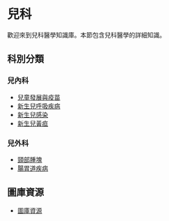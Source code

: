 # 兒科

歡迎來到兒科醫學知識庫。本節包含兒科醫學的詳細知識。

## 科別分類

### 兒內科
- [兒童發展與疫苗](兒內/兒童發展、疫苗.md)
- [新生兒呼吸疾病](兒內/新生兒科/新生兒呼吸相關疾病.md)
- [新生兒感染](兒內/新生兒科/新生兒感染感染.md)
- [新生兒黃疸](兒內/新生兒科/新生兒黃疸(Neonatal%20Jaundice).md)

### 兒外科
- [頸部腫塊](兒外/頸部腫塊[CS].md)
- [腸胃道疾病](兒外/腸胃道.md)

## 圖庫資源
- [圖庫資源](圖庫資源.md)

